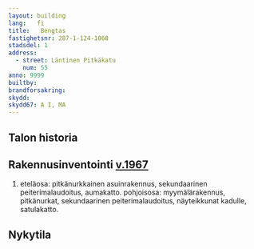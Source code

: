 ```yaml
---
layout: building
lang:   fi
title:   Bengtas
fastighetsnr: 287-1-124-1068
stadsdel: 1
address:
  - street: Läntinen Pitkäkatu
    num: 55
anno: 9999
builtby:
brandforsakring:
skydd:
skydd67: A I, MA
---
```

## Talon historia

## Rakennusinventointi <a href="/sources/keinanen_karki.pdf">v.1967</a>
1. eteläosa: pitkänurkkainen asuinrakennus, sekundaarinen peiterimalaudoitus, aumakatto.
pohjoisosa: myymälärakennus, pitkänurkat, sekundaarinen peiterimalaudoitus, näyteikkunat kadulle, satulakatto.

## Nykytila